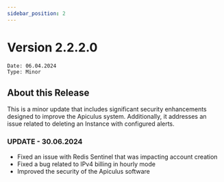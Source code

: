 ```yaml
---
sidebar_position: 2
---
```

# Version 2.2.2.0
```
Date: 06.04.2024
Type: Minor
```

## About this Release

This is a minor update that includes significant security enhancements designed to improve the Apiculus system. Additionally, it addresses an issue related to deleting an Instance with configured alerts.

### UPDATE - 30.06.2024

- Fixed an issue with Redis Sentinel that was impacting account creation
- Fixed a bug related to IPv4 billing in hourly mode
- Improved the security of the Apiculus software
